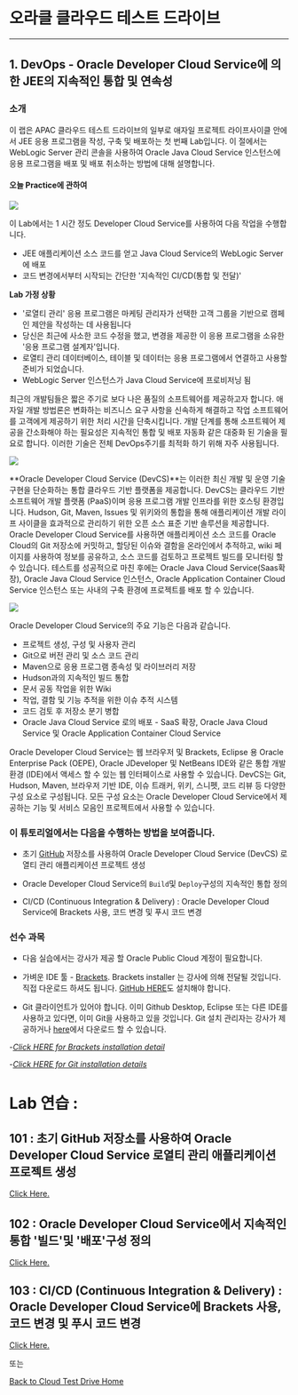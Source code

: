 # 오라클 클라우드 테스트 드라이브 #
-----
## 1. DevOps - Oracle Developer Cloud Service에 의한 JEE의 지속적인 통합 및 연속성 ##


### 소개 ###
이 랩은 APAC 클라우드 테스트 드라이브의 일부로 애자일 프로젝트 라이프사이클 안에서 JEE 응용 프로그램을 작성, 구축 및 배포하는 첫 번째 Lab입니다. 이 절에서는 WebLogic Server 관리 콘솔을 사용하여 Oracle Java Cloud Service 인스턴스에 응용 프로그램을 배포 및 배포 취소하는 방법에 대해 설명합니다. 

#### 오늘 Practice에 관하여 

![](images/jcs.scope.png)


이 Lab에서는 1 시간 정도 Developer Cloud Service를 사용하여 다음 작업을 수행합니다. 
+ JEE 애플리케이션 소스 코드를 얻고 Java Cloud Service의 WebLogic Server에 배포 
+ 코드 변경에서부터 시작되는 간단한 '지속적인 CI/CD(통합 및 전달)'

**Lab 가정 상황**
+ '로열티 관리' 응용 프로그램은 마케팅 관리자가 선택한 고객 그룹을 기반으로 캠페인 제안을 작성하는 데 사용됩니다 
+ 당신은 최근에 사소한 코드 수정을 했고, 변경을 제공한 이 응용 프로그램을 소유한 '응용 프로그램 설계자'입니다. 
+ 로열티 관리 데이터베이스, 테이블 및 데이터는 응용 프로그램에서 연결하고 사용할 준비가 되었습니다. 
+ WebLogic Server 인스턴스가 Java Cloud Service에 프로비저닝 됨 

최근의 개발팀들은 짧은 주기로 보다 나은 품질의  소프트웨어를 제공하고자 합니다. 애자일 개발 방법론은 변화하는 비즈니스 요구 사항을 신속하게 해결하고 작업 소프트웨어를 고객에게 제공하기 위한 처리 시간을 단축시킵니다. 개발 단계를 통해 소프트웨어 제공을 간소화해야 하는 필요성은 지속적인 통합 및 배포 자동화 같은 대중화 된 기술을 필요로 합니다. 이러한 기술은 전체 DevOps주기를 최적화 하기 위해 자주 사용됩니다. 

![](images/business.value.png)


**Oracle Developer Cloud Service (DevCS)**는 이러한 최신 개발 및 운영 기술 구현을 단순화하는 통합 클라우드 기반 플랫폼을 제공합니다. DevCS는 클라우드 기반 소프트웨어 개발 플랫폼 (PaaS)이며 응용 프로그램 개발 인프라를 위한 호스팅 환경입니다. Hudson, Git, Maven, Issues 및 위키와의 통합을 통해 애플리케이션 개발 라이프 사이클을 효과적으로 관리하기 위한 오픈 소스 표준 기반 솔루션을 제공합니다. Oracle Developer Cloud Service를 사용하면 애플리케이션 소스 코드를 Oracle Cloud의 Git 저장소에 커밋하고, 할당된 이슈와  결함을 온라인에서 추적하고, wiki 페이지를 사용하여 정보를 공유하고, 소스 코드를 검토하고 프로젝트 빌드를 모니터링 할 수 있습니다. 테스트를 성공적으로 마친 후에는 Oracle Java Cloud Service(Saas확장), Oracle Java Cloud Service 인스턴스, Oracle Application Container Cloud Service 인스턴스 또는 사내의 구축 환경에 프로젝트를 배포 할 수 있습니다. 

![](images/00.dcs.png)


Oracle Developer Cloud Service의 주요 기능은 다음과 같습니다. 
+ 프로젝트 생성, 구성 및 사용자 관리 
+ Git으로 버전 관리 및 소스 코드 관리 
+ Maven으로 응용 프로그램 종속성 및 라이브러리 저장 
+ Hudson과의 지속적인 빌드 통합 
+ 문서 공동 작업을 위한 Wiki 
+ 작업, 결함 및 기능 추적을 위한 이슈 추적 시스템
+ 코드 검토 후 저장소 분기 병합 
+ Oracle Java Cloud Service 로의 배포 - SaaS 확장, Oracle Java Cloud Service 및 Oracle Application Container Cloud Service 

Oracle Developer Cloud Service는 웹 브라우저 및 Brackets, Eclipse 용 Oracle Enterprise Pack (OEPE), Oracle JDeveloper 및 NetBeans IDE와 같은 통합 개발 환경 (IDE)에서 액세스 할 수 있는 웹 인터페이스로 사용할 수 있습니다. DevCS는 Git, Hudson, Maven, 브라우저 기반 IDE, 이슈 트래커, 위키, 스니펫, 코드 리뷰 등 다양한 구성 요소로 구성됩니다. 모든 구성 요소는 Oracle Developer Cloud Service에서 제공하는 기능 및 서비스 모음인 프로젝트에서 사용할 수 있습니다. 

### 이 튜토리얼에서는 다음을 수행하는 방법을 보여줍니다. ###

- 초기 [GitHub](https://github.com) 저장소를 사용하여 Oracle Developer Cloud Service (DevCS) 로열티 관리 애플리케이션 프로젝트 생성 

- Oracle Developer Cloud Service의 `Build`및 `Deploy`구성의 지속적인 통합 정의 

- CI/CD (Continuous Integration &amp; Delivery) : Oracle Developer Cloud Service에 Brackets 사용, 코드 변경 및 푸시 코드 변경 

### 선수 과목 ### 


- 다음 실습에서는 강사가 제공 할 Oracle Public Cloud 계정이 필요합니다. 
- 가벼운 IDE 툴 - [Brackets](http://brackets.io/). Brackets installer 는 강사에 의해 전달될 것입니다. 직접 다운로드 하셔도 됩니다. [GitHub HERE](https://github.com/adobe/brackets/releases)도 설치해야 합니다. 

- Git 클라이언트가 있어야 합니다. 이미 Github Desktop, Eclipse 또는 다른 IDE를 사용하고 있다면, 이미 Git을 사용하고 있을 것입니다. Git 설치 관리자는 강사가 제공하거나 [here](https://git-scm.com/downloads)에서 다운로드 할 수 있습니다. 

-*[Click HERE for Brackets installation detail](brackets.md)*

-*[Click HERE for Git installation details](gitclient.md)*

# Lab 연습 : # 


## 101 : 초기 GitHub 저장소를 사용하여 Oracle Developer Cloud Service 로열티 관리 애플리케이션 프로젝트 생성 ##


[Click Here.](101-JavaAppsLab.md) 

## 102 : Oracle Developer Cloud Service에서 지속적인 통합 '빌드'및 '배포'구성 정의 ## 


[Click Here.](102-JavaAppsLab.md) 

## 103 : CI/CD (Continuous Integration &amp; Delivery) : Oracle Developer Cloud Service에 Brackets 사용, 코드 변경 및 푸시 코드 변경 ## 


[Click Here.](103-JavaAppsLab.md) 

또는 

[Back to Cloud Test Drive Home](../README.md) 

